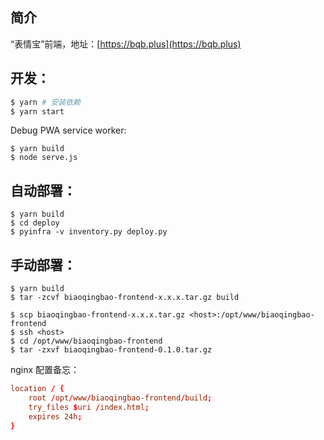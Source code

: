## 简介
“表情宝”前端，地址：[https://bqb.plus](https://bqb.plus)

## 开发：
```bash
$ yarn # 安装依赖
$ yarn start
```

Debug PWA service worker:
```
$ yarn build
$ node serve.js
```

## 自动部署：
```
$ yarn build
$ cd deploy
$ pyinfra -v inventory.py deploy.py
```

## 手动部署：
```
$ yarn build
$ tar -zcvf biaoqingbao-frontend-x.x.x.tar.gz build

$ scp biaoqingbao-frontend-x.x.x.tar.gz <host>:/opt/www/biaoqingbao-frontend
$ ssh <host>
$ cd /opt/www/biaoqingbao-frontend
$ tar -zxvf biaoqingbao-frontend-0.1.0.tar.gz
```

nginx 配置备忘：
```nginx.conf
location / {
    root /opt/www/biaoqingbao-frontend/build;
    try_files $uri /index.html;
    expires 24h;
}
```
